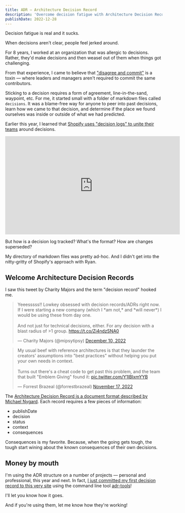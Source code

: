 ```yaml
---
title: ADR — Architecture Decision Record
description: 'Overcome decision fatigue with Architecture Decision Records (ADRs), a structured format for documenting decisions and consequences.'
publishDate: 2022-12-28
---
```


Decision fatigue is real and it sucks.

When decisions aren't clear, people feel jerked around.

For 8 years, I worked at an organization that was allergic to decisions.
Rather, they'd make decisions and then weasel out of them when things got challenging.

From that experience, I came to believe that ["disagree and commit"](https://en.wikipedia.org/wiki/Disagree_and_commit) is a toxin — where leaders and managers aren't required to commit the same contributors.

Sticking to a decision requires a form of agreement, line-in-the-sand, waypoint, etc.
For me, it started small with a folder of markdown files called `decisions`. It was a blame-free way for anyone to peer into past decisions, learn how we came to that decision, and determine if the place we found ourselves was inside or outside of what we had predicted.

Earlier this year, I learned that [Shopify uses "decision logs" to unite their teams](https://youtu.be/2LMaihPQKus?t=1717) around decisions.

<div data-responsive-youtube-container>
<iframe width="560" height="315" src="https://www.youtube-nocookie.com/embed/2LMaihPQKus?si=KrVGzulcNOe-vP9x&amp;start=1717" title="YouTube video player" frameborder="0" allow="accelerometer; autoplay; clipboard-write; encrypted-media; gyroscope; picture-in-picture; web-share" allowfullscreen></iframe>
</div>

But how is a decision log tracked? What's the format? How are changes superseded?

My directory of markdown files was pretty ad-hoc.
And I didn't get into the nitty-gritty of Shopify's approach with Ryan.

## Welcome Architecture Decision Records

I saw this tweet by Charity Majors and the term "decision record" hooked me.

<blockquote class="twitter-tweet"><p lang="en" dir="ltr">Yeeesssss!! Lowkey obsessed with decision records/ADRs right now. If I were starting a new company (which I *am not,* and *will never*) I would be using these from day one.<br><br>And not just for technical decisions, either. For any decision with a blast radius of &gt;1 group. <a href="https://t.co/Zi4ndzSNA0">https://t.co/Zi4ndzSNA0</a></p>&mdash; Charity Majors (@mipsytipsy) <a href="https://twitter.com/mipsytipsy/status/1601441441196040192?ref_src=twsrc%5Etfw">December 10, 2022</a></blockquote> <script async src="https://platform.twitter.com/widgets.js" charset="utf-8"></script>

<blockquote class="twitter-tweet" data-media-max-width="560"><p lang="en" dir="ltr">My usual beef with reference architectures is that they launder the creators&#39; assumptions into &quot;best practices&quot; without helping you put your own needs in context. <br><br>Turns out there&#39;s a cheat code to get past this problem, and the team that built &quot;Emblem Giving&quot; found it: <a href="https://t.co/Y1IBIxmYYB">pic.twitter.com/Y1IBIxmYYB</a></p>&mdash; Forrest Brazeal (@forrestbrazeal) <a href="https://twitter.com/forrestbrazeal/status/1593354888821592066?ref_src=twsrc%5Etfw">November 17, 2022</a></blockquote> <script async src="https://platform.twitter.com/widgets.js" charset="utf-8"></script>

The [Architecture Decision Record is a document format described by Michael Nygard](http://thinkrelevance.com/blog/2011/11/15/documenting-architecture-decisions). Each record requires a few pieces of information:

- publishDate
- decision
- status
- context
- consequences

Consequences is my favorite. Because, when the going gets tough, the tough start wining about the known consequences of their own decisions.

## Money by mouth

I'm using the ADR structure on a number of projects — personal and professional, this year and next.
In fact, [I just committed my first decision record to this very site](https://github.com/chantastic/sites/commit/50c28be923a19eea193f6273ee956b885a9e9f1a) using the command line tool [adr-tools](https://github.com/npryce/adr-tools)!

I'll let you know how it goes.

And if you're using them, let me know how they're working!

<!--
Some follow up:
- On the power of making a decision (most productive time at work coming from a manpublishDate: "just use Rails")
- Doc on ADR tools
-->
